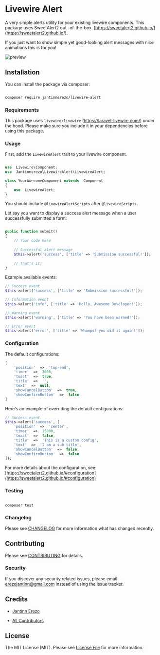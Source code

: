 
# Livewire Alert

A very simple alerts utility for your existing livewire components. This package uses SweetAlert2 out -of-the-box. [https://sweetalert2.github.io/](https://sweetalert2.github.io/).

If you just want to show simple yet good-looking alert messages with nice animations this is for you!

![preview](https://raw.githubusercontent.com/jantinnerezo/livewire-alert/master/preview.gif?token=AHC4OVKI6SNQ6DYWJ3AQQQK64WW6G)


## Installation

You can install the package via composer:

```bash

composer require jantinnerezo/livewire-alert

```

### Requirements

This package uses `livewire/livewire` (https://laravel-livewire.com/) under the hood.
Please make sure you include  it in your dependencies before using this package.

### Usage

First, add the `LivewireAlert` trait to your livewire component.
``` php

use  Livewire\Component;
use  Jantinnerezo\LivewireAlert\LivewireAlert;

class YourAwesomeComponent extends  Component  
{  
	use  LivewireAlert;  
}

```
You should include `@livewireAlertScripts`  after `@livewireScripts`.

Let say you want to display a success alert message when a user successfully submitted a form:
``` php

public function submit()
{
	// Your code here
	
	// Successful alert message
	$this->alert('success', ['title' => 'Submission successful!']);
	
	// That's it!
}

```

Example available events:

``` php
// Success event
$this->alert('success', ['title' => 'Submission successful!']);

// Information event
$this->alert('info', ['title' => 'Hello, Awesome Developer!']);

// Warning event
$this->alert('warning', ['title' => 'You have been warned!']);

// Error event
$this->alert('error', ['title' => 'Whoops! you did it again!']);

```
### Configuration
The default configurations:
``` php
[
	'position'  =>  'top-end',
	'timer'  =>  3000,
	'toast'  =>  true,
	'title'  =>  '',
	'text'  =>  null,
	'showCancelButton'  =>  true,
	'showConfirmButton'  =>  false
]
```
Here's an example of overriding the default configurations:

``` php
// Success event
$this->alert('success', [
	'position'  =>  'center',
	'timer'  =>  15000,
	'toast'  =>  false,
	'title'  =>  'This is a custom config',
	'text'  =>  'I am a sub title',
	'showCancelButton'  =>  false,
	'showConfirmButton'  =>  false
]);
```
For more details about the configuration, see:
[https://sweetalert2.github.io/#configuration](https://sweetalert2.github.io/#configuration)
### Testing

  

``` bash

composer test

```

  

### Changelog

  

Please see [CHANGELOG](CHANGELOG.md) for more information what has changed recently.

  

## Contributing

  

Please see [CONTRIBUTING](CONTRIBUTING.md) for details.

  

### Security

  

If you discover any security related issues, please email erezojantinn@gmail.com instead of using the issue tracker.

  

## Credits

  

-  [Jantinn Erezo](https://github.com/jantinnerezo)

-  [All Contributors](../../contributors)

  

## License

  

The MIT License (MIT). Please see [License File](LICENSE.md) for more information.

 
